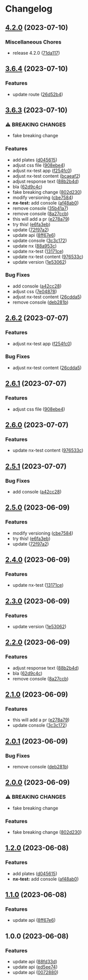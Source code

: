 # Changelog

## [4.2.0](https://github.com/qwersteve07/test-nx/compare/nx-test-v3.6.4...nx-test-v4.2.0) (2023-07-10)


### Miscellaneous Chores

* release 4.2.0 ([71da117](https://github.com/qwersteve07/test-nx/commit/71da117986716c4a5422a49b35b2de445b3a6276))

## [3.6.4](https://github.com/qwersteve07/test-nx/compare/nx-test-v3.6.3...nx-test-v3.6.4) (2023-07-10)


### Features

* update route ([26d52b4](https://github.com/qwersteve07/test-nx/commit/26d52b467fc92b60ff49ce1023e4f41648871186))

## [3.6.3](https://github.com/qwersteve07/test-nx/compare/nx-test-v3.6.2...nx-test-v3.6.3) (2023-07-10)


### ⚠ BREAKING CHANGES

* fake breaking change

### Features

* add plates ([d045615](https://github.com/qwersteve07/test-nx/commit/d0456151c25e4127c7e6f5b3456ece8b1b493563))
* adjust css file ([908ebe4](https://github.com/qwersteve07/test-nx/commit/908ebe42137de28a4eca2859f69b709911cafcd8))
* adjust nx-test app ([f254fc0](https://github.com/qwersteve07/test-nx/commit/f254fc008112ae464089e29d595492e302eb484f))
* adjust nx-test content ([bcaeaf2](https://github.com/qwersteve07/test-nx/commit/bcaeaf2b2226bf8b0d5024918e4cd72ff7c3d0be))
* adjust response text ([88b2b4d](https://github.com/qwersteve07/test-nx/commit/88b2b4d5953bc2116ad61b5390ae4930ad8fd8a9))
* bla ([62d9c4c](https://github.com/qwersteve07/test-nx/commit/62d9c4c05177f78cc6a6f8e51d84f944f67b9a77))
* fake breaking change ([802d230](https://github.com/qwersteve07/test-nx/commit/802d2309e4ae39e6f91e0818e17515c927fc3038))
* modify versioning ([cbe7584](https://github.com/qwersteve07/test-nx/commit/cbe7584c6e52921064bfbd43609ec601a6073f95))
* **nx-test:** add console ([af48ab0](https://github.com/qwersteve07/test-nx/commit/af48ab040cf3002caca6ef7b3a2c325b327f627a))
* remove console ([35b41a7](https://github.com/qwersteve07/test-nx/commit/35b41a719a4a342594b8aa8b8b9679e620f60fc9))
* remove console ([8a27ccb](https://github.com/qwersteve07/test-nx/commit/8a27ccb1cccd37ecf0fbcd1156dbded73898fba1))
* this will add a pr ([e278a79](https://github.com/qwersteve07/test-nx/commit/e278a79ac44b94ba0dd38c03d43cef95d6a19e6f))
* try this! ([e6fa3eb](https://github.com/qwersteve07/test-nx/commit/e6fa3eb3a3307696aed2430c5dac1955e504ca1f))
* update ([72f97a2](https://github.com/qwersteve07/test-nx/commit/72f97a262aeb51dbd3cb140e9ce56ac3d2363c8a))
* update api ([8ff67e6](https://github.com/qwersteve07/test-nx/commit/8ff67e6e5015573b3ce5718f0abdf1c7ab0cdfa1))
* update console ([3c3c172](https://github.com/qwersteve07/test-nx/commit/3c3c172823244a61cfb585cd60b897a95cbb123b))
* update nx ([88a953c](https://github.com/qwersteve07/test-nx/commit/88a953c7f3f541fb641cbbae915815af38abc552))
* update nx-test ([13171ce](https://github.com/qwersteve07/test-nx/commit/13171ce82cccf42f7e47c3d4d6f6f5b9fe506ea9))
* update nx-test content ([976533c](https://github.com/qwersteve07/test-nx/commit/976533c8d8093b91e117840febc7911f59cb6e9f))
* update version ([1e53062](https://github.com/qwersteve07/test-nx/commit/1e530626d9ac879de9c759effda8af3ffb45feb3))


### Bug Fixes

* add console ([a42cc28](https://github.com/qwersteve07/test-nx/commit/a42cc28805ebf9eccc70d702750cba645b374b75))
* adjust css ([7e04878](https://github.com/qwersteve07/test-nx/commit/7e04878a8e7664407c9cbd67d2363b6edc9feb36))
* adjust nx-test content ([26cdda5](https://github.com/qwersteve07/test-nx/commit/26cdda587256459f62173a5e8a0782cdb824c059))
* remove console ([deb281b](https://github.com/qwersteve07/test-nx/commit/deb281be5af3df5de434a54d1d48461f9be1d6d6))

## [2.6.2](https://github.com/qwersteve07/test-nx/compare/nx-test-v2.6.1...nx-test-v2.6.2) (2023-07-07)


### Features

* adjust nx-test app ([f254fc0](https://github.com/qwersteve07/test-nx/commit/f254fc008112ae464089e29d595492e302eb484f))


### Bug Fixes

* adjust nx-test content ([26cdda5](https://github.com/qwersteve07/test-nx/commit/26cdda587256459f62173a5e8a0782cdb824c059))

## [2.6.1](https://github.com/qwersteve07/test-nx/compare/nx-test-v2.6.0...nx-test-v2.6.1) (2023-07-07)


### Features

* adjust css file ([908ebe4](https://github.com/qwersteve07/test-nx/commit/908ebe42137de28a4eca2859f69b709911cafcd8))

## [2.6.0](https://github.com/qwersteve07/test-nx/compare/nx-test-v2.5.1...nx-test-v2.6.0) (2023-07-07)


### Features

* update nx-test content ([976533c](https://github.com/qwersteve07/test-nx/commit/976533c8d8093b91e117840febc7911f59cb6e9f))

## [2.5.1](https://github.com/qwersteve07/test-nx/compare/nx-test-v2.5.0...nx-test-v2.5.1) (2023-07-07)


### Bug Fixes

* add console ([a42cc28](https://github.com/qwersteve07/test-nx/commit/a42cc28805ebf9eccc70d702750cba645b374b75))

## [2.5.0](https://github.com/qwersteve07/test-nx/compare/nx-test-v2.4.0...nx-test-v2.5.0) (2023-06-09)


### Features

* modify versioning ([cbe7584](https://github.com/qwersteve07/test-nx/commit/cbe7584c6e52921064bfbd43609ec601a6073f95))
* try this! ([e6fa3eb](https://github.com/qwersteve07/test-nx/commit/e6fa3eb3a3307696aed2430c5dac1955e504ca1f))
* update ([72f97a2](https://github.com/qwersteve07/test-nx/commit/72f97a262aeb51dbd3cb140e9ce56ac3d2363c8a))

## [2.4.0](https://github.com/qwersteve07/test-nx/compare/nx-test-v2.3.0...nx-test-v2.4.0) (2023-06-09)


### Features

* update nx-test ([13171ce](https://github.com/qwersteve07/test-nx/commit/13171ce82cccf42f7e47c3d4d6f6f5b9fe506ea9))

## [2.3.0](https://github.com/qwersteve07/test-nx/compare/nx-test-v2.2.0...nx-test-v2.3.0) (2023-06-09)


### Features

* update version ([1e53062](https://github.com/qwersteve07/test-nx/commit/1e530626d9ac879de9c759effda8af3ffb45feb3))

## [2.2.0](https://github.com/qwersteve07/test-nx/compare/nx-test-v2.1.0...nx-test-v2.2.0) (2023-06-09)


### Features

* adjust response text ([88b2b4d](https://github.com/qwersteve07/test-nx/commit/88b2b4d5953bc2116ad61b5390ae4930ad8fd8a9))
* bla ([62d9c4c](https://github.com/qwersteve07/test-nx/commit/62d9c4c05177f78cc6a6f8e51d84f944f67b9a77))
* remove console ([8a27ccb](https://github.com/qwersteve07/test-nx/commit/8a27ccb1cccd37ecf0fbcd1156dbded73898fba1))

## [2.1.0](https://github.com/qwersteve07/test-nx/compare/nx-test-v2.0.1...nx-test-v2.1.0) (2023-06-09)


### Features

* this will add a pr ([e278a79](https://github.com/qwersteve07/test-nx/commit/e278a79ac44b94ba0dd38c03d43cef95d6a19e6f))
* update console ([3c3c172](https://github.com/qwersteve07/test-nx/commit/3c3c172823244a61cfb585cd60b897a95cbb123b))

## [2.0.1](https://github.com/qwersteve07/test-nx/compare/nx-test-v2.0.0...nx-test-v2.0.1) (2023-06-09)


### Bug Fixes

* remove console ([deb281b](https://github.com/qwersteve07/test-nx/commit/deb281be5af3df5de434a54d1d48461f9be1d6d6))

## [2.0.0](https://github.com/qwersteve07/test-nx/compare/nx-test-v1.2.0...nx-test-v2.0.0) (2023-06-09)


### ⚠ BREAKING CHANGES

* fake breaking change

### Features

* fake breaking change ([802d230](https://github.com/qwersteve07/test-nx/commit/802d2309e4ae39e6f91e0818e17515c927fc3038))

## [1.2.0](https://github.com/qwersteve07/test-nx/compare/nx-test-v1.1.0...nx-test-v1.2.0) (2023-06-08)


### Features

* add plates ([d045615](https://github.com/qwersteve07/test-nx/commit/d0456151c25e4127c7e6f5b3456ece8b1b493563))
* **nx-test:** add console ([af48ab0](https://github.com/qwersteve07/test-nx/commit/af48ab040cf3002caca6ef7b3a2c325b327f627a))

## [1.1.0](https://github.com/qwersteve07/test-nx/compare/nx-test-v1.0.0...nx-test-v1.1.0) (2023-06-08)


### Features

* update api ([8ff67e6](https://github.com/qwersteve07/test-nx/commit/8ff67e6e5015573b3ce5718f0abdf1c7ab0cdfa1))

## 1.0.0 (2023-06-08)


### Features

* update api ([88fd33d](https://github.com/qwersteve07/test-nx/commit/88fd33dbb1dcc310b3637f58b905b3b51c195214))
* update api ([ed5ee74](https://github.com/qwersteve07/test-nx/commit/ed5ee74d2cdfcc64476afded1e90489af970e9ab))
* update api ([0072880](https://github.com/qwersteve07/test-nx/commit/00728807a799e39986490b3c0018cd6d76f9a19f))
